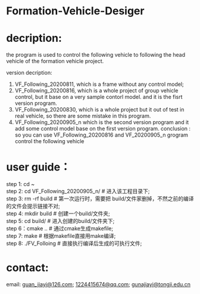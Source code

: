 # Formation-Vehicle-Desiger

# decription:
the program is used to control the following vehicle to following the head vehicle of the formation vehicle project.


version decription:
   1. VF_Following_20200811, which is a frame without any control model;
   2. VF_Following_20200816, which is a whole project of group vehicle control, but it base on a very sample contorl model. and it is the fisrt version program.
   3. VF_Following_20200830, which is a whole project but it out of test in real vehicle, so there are some mistake in this program. 
   4. VF_Following_20200905_n which is the second version program  and it add some control model base on the first version program.
   conclusion : so you can use VF_Following_20200816 and VF_20200905_n grogram control the following vehicle
   
   
# user guide：
   step 1: cd ~    
   step 2: cd VF_Following_20200905_n/            # 进入该工程目录下;   
   step 3: rm -rf build                           # 第一次运行时，需要把 build/文件家删掉，不然之前的编译的文件会提示链接不对;   
   step 4: mkdir build                            # 创建一个build/文件夹;   
   step 5: cd build/                              # 进入创建的build/文件夹下;   
   step 6：cmake ..                               # 通过cmake生成makefile;   
   step 7: make                                   # 根据makefile直接用make编译;   
   step 8: ./FV_Folloing                          # 直接执行编译后生成的可执行文件;
   
   

# contact:
  email: guan_jiayi@126.com; 1224415674@qq.com; gunajiayi@tongji.edu.cn

